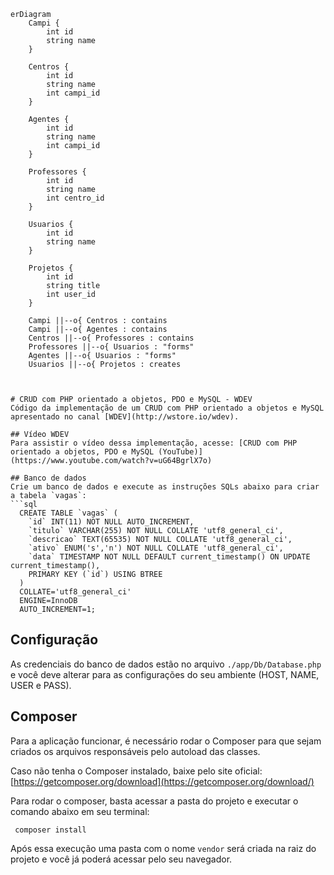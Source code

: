 ```mermaid
erDiagram
    Campi {
        int id
        string name
    }

    Centros {
        int id
        string name
        int campi_id
    }

    Agentes {
        int id
        string name
        int campi_id
    }

    Professores {
        int id
        string name
        int centro_id
    }

    Usuarios {
        int id
        string name
    }

    Projetos {
        int id
        string title
        int user_id
    }

    Campi ||--o{ Centros : contains
    Campi ||--o{ Agentes : contains
    Centros ||--o{ Professores : contains
    Professores ||--o{ Usuarios : "forms"
    Agentes ||--o{ Usuarios : "forms"
    Usuarios ||--o{ Projetos : creates


```
```

# CRUD com PHP orientado a objetos, PDO e MySQL - WDEV
Código da implementação de um CRUD com PHP orientado a objetos e MySQL apresentado no canal [WDEV](http://wstore.io/wdev).

## Vídeo WDEV
Para assistir o vídeo dessa implementação, acesse: [CRUD com PHP orientado a objetos, PDO e MySQL (YouTube)](https://www.youtube.com/watch?v=uG64BgrlX7o)

## Banco de dados
Crie um banco de dados e execute as instruções SQLs abaixo para criar a tabela `vagas`:
```sql
  CREATE TABLE `vagas` (
  	`id` INT(11) NOT NULL AUTO_INCREMENT,
  	`titulo` VARCHAR(255) NOT NULL COLLATE 'utf8_general_ci',
  	`descricao` TEXT(65535) NOT NULL COLLATE 'utf8_general_ci',
  	`ativo` ENUM('s','n') NOT NULL COLLATE 'utf8_general_ci',
  	`data` TIMESTAMP NOT NULL DEFAULT current_timestamp() ON UPDATE current_timestamp(),
  	PRIMARY KEY (`id`) USING BTREE
  )
  COLLATE='utf8_general_ci'
  ENGINE=InnoDB
  AUTO_INCREMENT=1;
```

## Configuração
As credenciais do banco de dados estão no arquivo `./app/Db/Database.php` e você deve alterar para as configurações do seu ambiente (HOST, NAME, USER e PASS).

## Composer
Para a aplicação funcionar, é necessário rodar o Composer para que sejam criados os arquivos responsáveis pelo autoload das classes.

Caso não tenha o Composer instalado, baixe pelo site oficial: [https://getcomposer.org/download](https://getcomposer.org/download/)

Para rodar o composer, basta acessar a pasta do projeto e executar o comando abaixo em seu terminal:
```shell
 composer install
```

Após essa execução uma pasta com o nome `vendor` será criada na raiz do projeto e você já poderá acessar pelo seu navegador.

